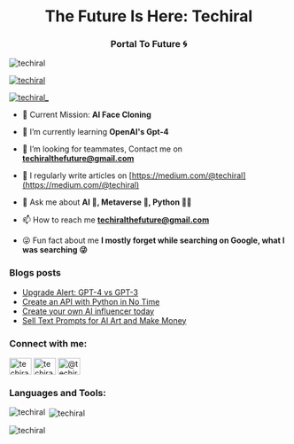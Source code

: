 <h1 align="center">The Future Is Here: Techiral</h1>
<h3 align="center">Portal To Future 🌀</h3>

<p align="left"> <img src="https://komarev.com/ghpvc/?username=techiral&label=Profile%20views&color=0e75b6&style=flat" alt="techiral" /> </p>

<p align="left"> <a href="https://github.com/ryo-ma/github-profile-trophy"><img src="https://github-profile-trophy.vercel.app/?username=techiral" alt="techiral" /></a> </p>

<p align="left"> <a href="https://twitter.com/techiral_" target="blank"><img src="https://img.shields.io/twitter/follow/techiral_?logo=twitter&style=for-the-badge" alt="techiral_" /></a> </p>

- 🚀 Current Mission: **AI Face Cloning**

- 🌱 I’m currently learning **OpenAI's Gpt-4**

- 👯 I’m looking for teammates, Contact me on **techiralthefuture@gmail.com**

- 📝 I regularly write articles on [https://medium.com/@techiral](https://medium.com/@techiral)

- 💬 Ask me about **AI 🤖, Metaverse 🥽, Python 👨‍💻**

- 📫 How to reach me **techiralthefuture@gmail.com**

- 😜 Fun fact about me **I mostly forget while searching on Google, what I was searching 😜**

### Blogs posts
<!-- BLOG-POST-LIST:START -->
- [Upgrade Alert: GPT-4 vs GPT-3](https://techiral.medium.com/upgrade-alert-gpt-4-vs-gpt-3-4432ed2670ba?source=rss-65b63ff4aec0------2)
- [Create an API with Python in No Time](https://techiral.medium.com/create-an-api-with-python-in-no-time-a182f5c7a550?source=rss-65b63ff4aec0------2)
- [Create your own AI influencer today](https://techiral.medium.com/create-your-own-ai-influencer-today-22ea5d137cd9?source=rss-65b63ff4aec0------2)
- [Sell Text Prompts for AI Art and Make Money](https://techiral.medium.com/sell-text-prompts-for-ai-art-and-make-money-3cefdf469659?source=rss-65b63ff4aec0------2)
<!-- BLOG-POST-LIST:END -->

<h3 align="left">Connect with me:</h3>
<p align="left">
<a href="https://twitter.com/techiral_" target="blank"><img align="center" src="https://raw.githubusercontent.com/rahuldkjain/github-profile-readme-generator/master/src/images/icons/Social/twitter.svg" alt="techiral_" height="30" width="40" /></a>
<a href="https://instagram.com/techiral_the_future" target="blank"><img align="center" src="https://raw.githubusercontent.com/rahuldkjain/github-profile-readme-generator/master/src/images/icons/Social/instagram.svg" alt="techiral_the_future" height="30" width="40" /></a>
<a href="https://medium.com/@techiral" target="blank"><img align="center" src="https://raw.githubusercontent.com/rahuldkjain/github-profile-readme-generator/master/src/images/icons/Social/medium.svg" alt="@techiral" height="30" width="40" /></a>
</p>

<h3 align="left">Languages and Tools:</h3>

<p><img align="left" src="https://github-readme-stats.vercel.app/api/top-langs?username=techiral&show_icons=true&locale=en&layout=compact" alt="techiral" /></p>

<p>&nbsp;<img align="center" src="https://github-readme-stats.vercel.app/api?username=techiral&show_icons=true&locale=en" alt="techiral" /></p>

<p><img align="center" src="https://github-readme-streak-stats.herokuapp.com/?user=techiral&" alt="techiral" /></p>
